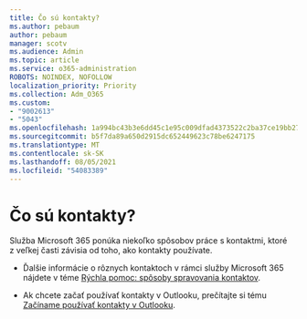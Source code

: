 ```yaml
---
title: Čo sú kontakty?
ms.author: pebaum
author: pebaum
manager: scotv
ms.audience: Admin
ms.topic: article
ms.service: o365-administration
ROBOTS: NOINDEX, NOFOLLOW
localization_priority: Priority
ms.collection: Adm_O365
ms.custom:
- "9002613"
- "5043"
ms.openlocfilehash: 1a994bc43b3e6dd45c1e95c009dfad4373522c2ba37ce19bb270922e155c85b5
ms.sourcegitcommit: b5f7da89a650d2915dc652449623c78be6247175
ms.translationtype: MT
ms.contentlocale: sk-SK
ms.lasthandoff: 08/05/2021
ms.locfileid: "54083389"
---
```

# <a name="what-are-contacts"></a>Čo sú kontakty?

Služba Microsoft 365 ponúka niekoľko spôsobov práce s kontaktmi, ktoré z veľkej časti závisia od toho, ako kontakty používate.

- Ďalšie informácie o rôznych kontaktoch v rámci služby Microsoft 365 nájdete v téme [Rýchla pomoc: spôsoby spravovania kontaktov](https://docs.microsoft.com/microsoft-365/admin/misc/ways-to-manage-contacts?view=o365-worldwide).

- Ak chcete začať používať kontakty v Outlooku, prečítajte si tému [Začíname používať kontakty v Outlooku](https://support.office.com/article/using-contacts-people-in-outlook-on-the-web-1e3438c7-26b2-420c-87de-3cea9d31b5cb?WT.mc_id=365AdminCSH&ui=en-US&rs=en-US&ad=US).
